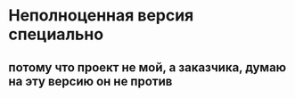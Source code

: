 # Неполноценная версия специально
## потому что проект не мой, а заказчика, думаю на эту версию он не против
